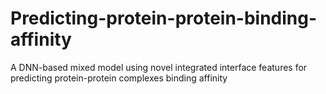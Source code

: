 # Predicting-protein-protein-binding-affinity
A DNN-based mixed model using novel integrated interface features for predicting protein-protein complexes binding affinity
